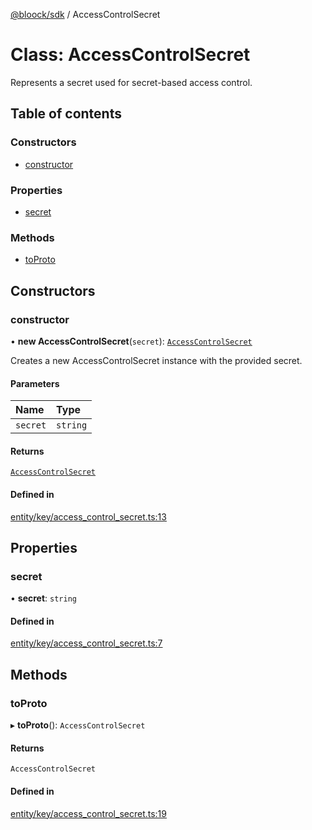 [@bloock/sdk](../index.md) / AccessControlSecret

# Class: AccessControlSecret

Represents a secret used for secret-based access control.

## Table of contents

### Constructors

- [constructor](AccessControlSecret.md#constructor)

### Properties

- [secret](AccessControlSecret.md#secret)

### Methods

- [toProto](AccessControlSecret.md#toproto)

## Constructors

### constructor

• **new AccessControlSecret**(`secret`): [`AccessControlSecret`](AccessControlSecret.md)

Creates a new AccessControlSecret instance with the provided secret.

#### Parameters

| Name | Type |
| :------ | :------ |
| `secret` | `string` |

#### Returns

[`AccessControlSecret`](AccessControlSecret.md)

#### Defined in

[entity/key/access_control_secret.ts:13](https://github.com/bloock/bloock-sdk/blob/bcb68de/languages/js/src/entity/key/access_control_secret.ts#L13)

## Properties

### secret

• **secret**: `string`

#### Defined in

[entity/key/access_control_secret.ts:7](https://github.com/bloock/bloock-sdk/blob/bcb68de/languages/js/src/entity/key/access_control_secret.ts#L7)

## Methods

### toProto

▸ **toProto**(): `AccessControlSecret`

#### Returns

`AccessControlSecret`

#### Defined in

[entity/key/access_control_secret.ts:19](https://github.com/bloock/bloock-sdk/blob/bcb68de/languages/js/src/entity/key/access_control_secret.ts#L19)
